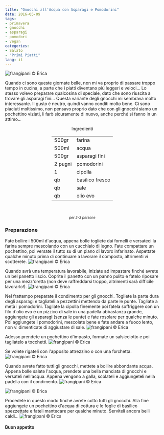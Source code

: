 ```yaml
---
title: "Gnocchi all'Acqua con Asparagi e Pomodorini"
date: 2016-05-09
tags:
- primavera
- gnocchi
- asparagi
- pomodori
- vegan
categories:
- Salato
- "Primi Piatti"
lang: it
---
```

![](header.jpg "frangipani © Erica")

Quando ci sono queste giornate belle, non mi va proprio di passare troppo tempo in cucina, a parte che i piatti diventano più leggeri e veloci... Lo stesso volevo preparare qualcosina di speciale, dato che sono riuscita a trovare gli asparagi fini... Questa variante degli gnocchi mi sembrava molto interessante. Il gusto è neutro, quindi vanno conditi molto bene. Ci sono piaciuti moltissimo, non pensavo proprio dato che con gli gnocchi siamo un pochettino viziati, li farò sicuramente di nuovo, anche perché si fanno in un attimo...

<div id="wrapper" style="text-align: center">
  <div id="yourdiv" style="display: inline-block;">
    <div class="ingredients">
      <div class="ingredients-title">Ingredienti</div>
      <table>
        <tbody>
          <tr>
            <td>500gr</td>
            <td>farina</td>
          </tr>
          <tr>
            <td>500ml</td>
            <td>acqua</td>
          </tr>
          <tr>
            <td>500gr</td>
            <td>asparagi fini</td>
          </tr>
          <tr>
            <td>2 pugni</td>
            <td>pomodorini</td>
          </tr>
          <tr>
            <td>1</td>
            <td>cipolla</td>
          </tr>
          <tr>
            <td>qb</td>
            <td>basilico fresco</td>
          </tr>
          <tr>
            <td>qb</td>
            <td>sale</td>
          </tr>
          <tr>
            <td>qb</td>
            <td>olio evo</td>
          </tr>
        </tbody>
      </table>
      <br></br>
      <i class="pull-right" style="font-size: 80%;">per 2-3 persone</i>
    </div>
  </div>
</div>


<h3>
  <font color="grey">
    <i class="fa-solid fa-gears"></i>
  </font> Preparazione
</h3>

Fate bollire i 500ml d'acqua, appena bolle togliete dai fornelli e versateci la farina sempre mescolando con un cucchiaio di legno. Fate compattare un pochettino, poi versate il tutto su di un piano di lavoro infarinato. Aspettate qualche minuto prima di continuare a lavorare il composto, altrimenti vi scotterete.
![](impasto1.jpg "frangipani © Erica")

Quando avrà una temperatura lavorabile, iniziate ad impastare finché avrete un bel panetto liscio. Coprite il panetto con un panno pulito e fatelo riposare per una mezz'oretta (non deve raffreddarsi troppo, altrimenti sarà difficile lavorarlo!).
![](impasto2.jpg "frangipani © Erica")

Nel frattempo preparate il condimento per gli gnocchi. Togliete la parte dura degli asparagi e tagliateli a pezzettini mettendo da parte le punte. Tagliate a metà i pomodorini. Tagliate la cipolla finemente poi fatela soffriggere con un filo d'olio evo e un pizzico di sale in una padella abbastanza grande, aggiungete gli asparagi (senza le punte) e fate rosolare per qualche minuto. Poi aggiungete i pomodorini, mescolate bene e fate andare a fuoco lento, non vi dimenticate di aggiustare di sale.
![](condimento.jpg "frangipani © Erica")

Adesso prendete un pochettino d'impasto, formate un salsicciotto e poi tagliatelo a tocchetti.
![](gnocchi1.jpg "frangipani © Erica")

Se volete rigateli con l'apposito attrezzino o con una forchetta.
![](gnocchi2.jpg "frangipani © Erica")

Quando avrete fatto tutti gli gnocchi, mettete a bollire abbondante acqua. Appena bolle salate l'acqua, prendete una bella manciata di gnocchi e versateli nell'acqua. Appena vengono a galla, scolateli e aggiungeteli nella padella con il condimento.
![](pentola.jpg "frangipani © Erica")

![](padella.jpg "frangipani © Erica")

Procedete in questo modo finché avrete cotto tutti gli gnocchi. Alla fine aggiungete un pochettino d'acqua di cottura e le foglie di basilico spezzettate e fateli mantecare per qualche minuto. Serviteli ancora belli caldi...
![](risultato.jpg "frangipani © Erica")


<h4>Buon appetito
  <font color="red">
    <i class="fa-regular fa-face-smile"></i>
  </font>
</h4>
